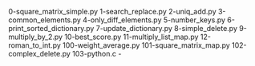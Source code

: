 0-square_matrix_simple.py 1-search_replace.py 2-uniq_add.py 3-common_elements.py 4-only_diff_elements.py 5-number_keys.py 6-print_sorted_dictionary.py 7-update_dictionary.py 8-simple_delete.py 9-multiply_by_2.py 10-best_score.py 11-multiply_list_map.py 12-roman_to_int.py 100-weight_average.py 101-square_matrix_map.py 102-complex_delete.py 103-python.c -
